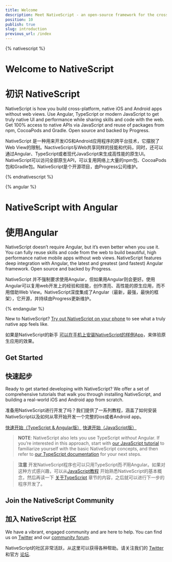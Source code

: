 ```yaml
---
title: Welcome
description: Meet NativeScript - an open-source framework for the cross-platform development of truly native apps.
position: 10
publish: true
slug: introduction
previous_url: /index
---
```


{% nativescript %}
# Welcome to NativeScript
# 初识 NativeScript

NativeScript is how you build cross-platform, native iOS and Android apps without web views. Use Angular, TypeScript or modern JavaScript to get truly native UI and performance while sharing skills and code with the web. Get 100% access to native APIs via JavaScript and reuse of packages from npm, CocoaPods and Gradle. Open source and backed by Progress.

NativeScript 是一种用来开发iOS和Android应用程序的跨平台技术，它摆脱了Web View的限制。NactiveScript与Web共享同样的技能和代码，同时，还可以通过Angular、TypeScript或者现代JavaScript来生成高性能的原生UI。NativeScript可以访问全部原生API，可以复用网络上大量的npm包、CocoaPods包和Gradle包。NativeScript是个开源项目，由Progress公司维护。

{% endnativescript %}

{% angular %}
# NativeScript with Angular
# 使用Angular
NativeScript doesn’t require Angular, but it’s even better when you use it. You can fully reuse skills and code from the web to build beautiful, high performance native mobile apps without web views. NativeScript features deep integration with Angular, the latest and greatest (and fastest) Angular framework. Open source and backed by Progress.

NativeScript 并不强制要求使用Angular，但如果用Angular则会更好。使用Angular可以复用web开发上的经验和技能，创作漂亮、高性能的原生应用，而不用借助Web View。NativeScript深度集成了Angular（最新，最强，最快的框架），它开源，并持续由Progress更新维护。

{% endangular %}

New to NativeScript? [Try out NativeScript on your phone](https://www.nativescript.org/nativescript-example-application?utm_medium=referral&utm_source=documentation&utm_campaign=getting-started) to see what a truly native app feels like.

如果是NativeScript的新手 [可以在手机上安装NativeScript的样例App](https://www.nativescript.org/nativescript-example-application?utm_medium=referral&utm_source=documentation&utm_campaign=getting-started)，来体验原生应用的效果。

## Get Started

## 快速起步

Ready to get started developing with NativeScript? We offer a set of comprehensive tutorials that walk you through installing NativeScript, and building a real-world iOS and Android app from scratch.

准备用NativeScript进行开发了吗？我们提供了一系列教程，涵盖了如何安装NativeScript以及如何从零开始开发一个完整的ios或者Android app。

<div id="start-button-container">
  <a href="http://docs.nativescript.org/angular/tutorial/ng-chapter-0" class="Btn" id="ng-start-button">快速开始（TypeScript & Angular版）</a>
  <a href="http://docs.nativescript.org/tutorial/chapter-0" class="Btn" id="js-start-button">快速开始（JavaScript版）</a>
</div>

<script>
  // Quick script to randomize the tutorial button order
  var container = document.getElementById("start-button-container");
  var ngButton = document.getElementById("ng-start-button");
  var jsButton = document.getElementById("js-start-button");

  if (Math.floor(Math.random() * 2) == 0) {
    container.insertBefore(jsButton, ngButton);
    ngButton.style.marginTop = "1em";
    ngButton.style.marginBottom = "1em";
  } else {
    jsButton.style.marginTop = "1em";
    jsButton.style.marginBottom = "1em";
  }
</script>

> **NOTE**: NativeScript also lets you use TypeScript _without_ Angular. If you’re interested in this approach, start with [our JavaScript tutorial](http://docs.nativescript.org/tutorial/chapter-0) to familiarize yourself with the basic NativeScript concepts, and then refer to [our TypeScript documentation](https://www.nativescript.org/using-typescript-with-nativescript-when-developing-mobile-apps) for your next steps.

> **注意** 开发NativeScript程序也可以只用TypeScript而*不*用Angular。如果对这种方式感兴趣，可以从[JavaScript教程](http://docs.nativescript.org/tutorial/chapter-0) 开始熟悉NativeScript的基本概念，然后再读一下 [关于TypeScript](https://www.nativescript.org/using-typescript-with-nativescript-when-developing-mobile-apps) 章节的内容，之后就可以进行下一步的程序开发了。

## Join the NativeScript Community
## 加入 NativeScript 社区

We have a vibrant, engaged community and are here to help. You can find us on [Twitter](https://twitter.com/nativescript) and our [community forum](http://forum.nativescript.org/).

NativeScript的社区非常活跃，从这里可以获得各种帮助。请关注我们的
[Twitter](https://twitter.com/nativescript)和官方 [论坛](http://forum.nativescript.org/).

